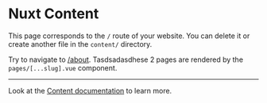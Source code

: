 # Nuxt Content

This page corresponds to the `/` route of your website. You can delete it or create another file in the `content/` directory.

Try to navigate to [/about](/about). Tasdsadasdhese 2 pages are rendered by the `pages/[...slug].vue` component.

---

Look at the [Content documentation](https://content.nuxtjs.org/) to learn more.
